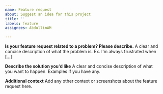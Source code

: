 ```yaml
---
name: Feature request
about: Suggest an idea for this project
title: ''
labels: feature
assignees: AbdullinAM

---
```


**Is your feature request related to a problem? Please describe.**
A clear and concise description of what the problem is. Ex. I'm always frustrated when [...]

**Describe the solution you'd like**
A clear and concise description of what you want to happen. Examples if you have any.

**Additional context**
Add any other context or screenshots about the feature request here.
